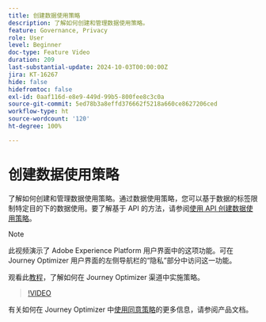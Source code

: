 ```yaml
---
title: 创建数据使用策略
description: 了解如何创建和管理数据使用策略。
feature: Governance, Privacy
role: User
level: Beginner
doc-type: Feature Video
duration: 209
last-substantial-update: 2024-10-03T00:00:00Z
jira: KT-16267
hide: false
hidefromtoc: false
exl-id: 0aaf116d-e8e9-449d-99b5-800fee8c3c0a
source-git-commit: 5ed78b3a8effd376662f5218a660ce8627206ced
workflow-type: ht
source-wordcount: '120'
ht-degree: 100%

---
```


# 创建数据使用策略

了解如何创建和管理数据使用策略。通过数据使用策略，您可以基于数据的标签限制特定目的下的数据使用。要了解基于 API 的方法，请参阅[使用 API 创建数据使用策略](https://experienceleague.adobe.com/zh-hans/docs/experience-platform/data-governance/policies/create)。

>[!NOTE]
>
>此视频演示了 Adobe Experience Platform 用户界面中的这项功能。可在 Journey Optimizer 用户界面的左侧导航栏的“隐私”部分中访问这一功能。
>
>观看此[教程](/help/privacy/enforce-data-usage-policies-in-journey-optimizer-channels.md)，了解如何在 Journey Optimizer 渠道中实施策略。

>[!VIDEO](https://video.tv.adobe.com/v/32977/?learn=on)

有关如何在 Journey Optimizer 中[使用同意策略](https://experienceleague.adobe.com/zh-hans/docs/journey-optimizer/using/privacy/consent/consent-restricted)的更多信息，请参阅产品文档。
